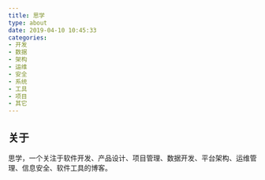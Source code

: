 ```yaml
---
title: 思学
type: about
date: 2019-04-10 10:45:33
categories:
- 开发
- 数据
- 架构
- 运维
- 安全
- 系统
- 工具
- 项目
- 其它
---
```


## 关于

思学，一个关注于软件开发、产品设计、项目管理、数据开发、平台架构、运维管理、信息安全、软件工具的博客。